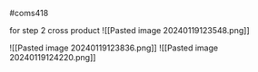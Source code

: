#coms418 



for step 2 cross product
![[Pasted image 20240119123548.png]]

![[Pasted image 20240119123836.png]]
![[Pasted image 20240119124220.png]]